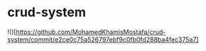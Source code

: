 # crud-system
!()[https://github.com/MohamedKhamisMostafa/crud-system/commit/e2ce0c75a526797ebf9c0fb0fd288ba4fec375a7]
